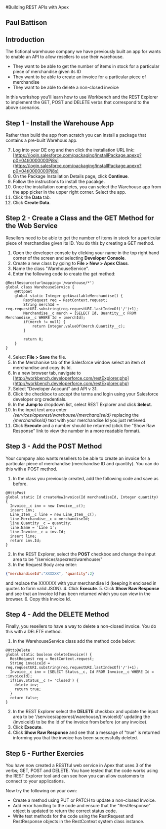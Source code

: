 #Building REST APIs with Apex
## Paul Battison

## Introduction

The fictional warehouse company we have previously built an app for wants to enable an API to allow resellers to use their warehouse. 
- They want to be able to get the number of items in stock for a particular piece of merchandise given its ID
- They want to be able to create an invoice for a particular piece of merchandise 
- They want to be able to delete a non-closed invoice

In this workshop you'll learn how to use Workbench and the REST Explorer to implement the GET, POST and DELETE verbs that correspond to the above scenarios. 

## Step 1 - Install the Warehouse App
Rather than build the app from scratch you can install a package that contains a pre-built Warehous app. 

7. Log into your DE org and then click the installation URL link: [https://login.salesforce.com/packaging/installPackage.apexp?p0=04ti0000000Pj8s](https://login.salesforce.com/packaging/installPackage.apexp?p0=04ti0000000Pj8s)
9. On the Package Installation Details page, click **Continue**.
10. Follow the instructions to install the pacakge. 
13. Once the installation completes, you can select the Warehouse app from the app picker in the upper right corner. Select the app.
14. Click the **Data** tab.
15. Click **Create Data**.

## Step 2 - Create a Class and the GET Method for the Web Service

Resellers need to be able to get the number of items in stock for a particular piece of merchandise given its ID. You do this by creating a GET method. 

1. Open the developer console by clicking your name in the top right hand corner of the screen and selecting **Developer Console**.
2. Create a new class by going to **File > New > Apex Class**. 
3. Name the class "WarehouseService".
3. Enter the following code to create the get method:

```Apex
@RestResource(urlmapping='/warehouse/*')
global class WarehouseService {
	@HttpGet
    global static Integer getAvailableMerchandise() {
        RestRequest req = RestContext.request;
		String merchId = req.requestURI.substring(req.requestURI.lastIndexOf('/')+1);
        Merchandise__c merch = [SELECT Id, Quantity__c FROM Merchandise__c WHERE Id = :merchId];
        if(merch != null) {
            return Integer.valueOf(merch.Quantity__c);
        }
        
        return 0;
    }
}
```
4. Select **File > Save** the file.
5. In the Merchanise tab of the Salesforce window select an item of merchandise and copy its Id.
6. In a new browser tab, navigate to [http://workbench.developerforce.com/restExplorer.php](http://workbench.developerforce.com/restExplorer.php)
7. Select "Developer Account" and API v 31. 
8. Click the checkbox to accept the terms and login using your Salesforce developer org credentials.
7. In the **Jump to** dropdown list, select REST Explorer and click **Select**.
8. In the input text area enter */services/apexrest/warehouse/{merchandiseId}* replacing the *{merchandiseId}* text with your merchandise Id you just retrieved.
9. Click **Execute** and a number should be returned (click the "Show Raw Response" link to view the number in a more readable format).

## Step 3 - Add the POST Method
Your company also wants resellers to be able to create an invoice for a particular piece of merchandise (merchandise ID and quantity). You can do this with a POST method. 

1. In the class you previously created, add the following code and save as before.
```Apex
@HttpPost
global static Id createNewInvoice(Id merchandiseId, Integer quantity) {
  Invoice__c inv = new Invoice__c();
  insert inv;
  Line_Item__c line = new Line_Item__c();
  line.Merchandise__c = merchandiseId;
  line.Quantity__c = quantity;
  line.Name = 'Line 1';
  line.Invoice__c = inv.Id;
  insert line;
  return inv.Id;
}
```
2. In the REST Explorer, select the **POST** checkbox and change the input area to be "/services/apexrest/warehouse/"
3. In the Request Body area enter:
```JSON
{"merchandiseId":"XXXXXX", "quantity":2}
```
and replace the XXXXXX with your merchandise Id (keeping it enclosed in quotes to form valid JSON).
4. Click **Execute**.
5. Click **Show Raw Response** and see that an Invoice Id has been returned which you can view in the browser.
6. Copy this Invoice Id.

## Step 4 - Add the DELETE Method
Finally, you resellers to have a way to delete a non-closed invoice. You do this with a DELETE method. 

1. In the WarehouseService class add the method code below:
```Apex
@HttpDelete
global static boolean deleteInvoice() {
  RestRequest req = RestContext.request;
  String invoiceId = req.requestURI.substring(req.requestURI.lastIndexOf('/')+1);
  Invoice__c inv = [SELECT Status__c, Id FROM Invoice__c WHERE Id = :invoiceId];
  if(inv.Status__c != 'Closed') {
    delete inv;
    return true;
  }
  return false;
}
```
2. In the REST Explorer select the **DELETE** checkbox and update the input area to be '/services/apexrest/warehouse/{invoiceId}' updating the {invoiceId} to be the Id of the invoice from before (or any invoice).
3. Click **Execute**.
4. Click **Show Raw Response** and see that a message of "true" is returned informing you that the invoice has been successfully deleted.

## Step 5 - Further Exercies 
You have now created a RESTful web service in Apex that uses 3 of the verbs; GET, POST and DELETE. You have tested that the code works using the REST Explorer tool and can see how you can allow customers to connect to your applications. 

Now try the following on your own:
- Create a method using PUT or PATCH to update a non-closed Invoice.
- Add error handling to the code and ensure that the "RestResponse" object is updated to return the correct status code.
- Write test methods for the code using the RestRequest and RestResponse objects in the RestContext system class instance.
